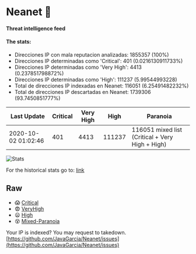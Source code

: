 # Neanet :hocho:
#### Threat intelligence feed
#### The stats:

- Direcciones IP con mala reputacion analizadas: 1855357 (100%)
- Direcciones IP determinadas como 'Critical':  401 (0.0216130911733%)
- Direcciones IP determinadas como 'Very High':  4413 (0.237851798872%)
- Direcciones IP determinadas como 'High':  111237 (5.99544993228)
- Total de direcciones IP indexadas en Neanet:  116051 (6.25491482232%)
- Total de direcciones IP descartadas en Neanet:  1739306 (93.7450851777%)

| Last Update | Critical | Very High | High | Paranoia |
| --- | --- | --- | --- | --- |
| 2020-10-02 01:02:46 | 401 | 4413 | 111237 | 116051 mixed list (Critical + Very High + High)|

![Stats](https://docs.google.com/spreadsheets/d/e/2PACX-1vSnaNMIXVabIpDJjufMlzH7poXnshF3mgd8Is1g9ytUEzVsP5my4Trn8f-xkoLLQ38xpL3HtmUexLo6/pubchart?oid=501124687&format=image)

For the historical stats go to: [link](/stats.csv)
## Raw
- :scream: [Critical](https://raw.githubusercontent.com/JavaGarcia/Neanet/master/blacklists/neanet_critical.txt)
- :fearful: [VeryHigh](https://raw.githubusercontent.com/JavaGarcia/Neanet/master/blacklists/neanet_veryHigh.txtt)
- :frowning: [High](https://raw.githubusercontent.com/JavaGarcia/Neanet/master/blacklists/neanet_high.txt)
- :dizzy_face: [Mixed-Paranoia](https://raw.githubusercontent.com/JavaGarcia/Neanet/master/blacklists/neanet_all.txt)


Your IP is indexed? You may request to takedown. [https://github.com/JavaGarcia/Neanet/issues](https://github.com/JavaGarcia/Neanet/issues)


































































































































































































































































































































































































































































































































































































































































































































































































































































































































































































































































































































































































